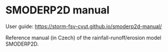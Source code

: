 # SMODERP2D manual

User guide: https://storm-fsv-cvut.github.io/smoderp2d-manual/

Reference manual (in Czech) of the rainfall-runoff/erosion model SMODERP2D. 

